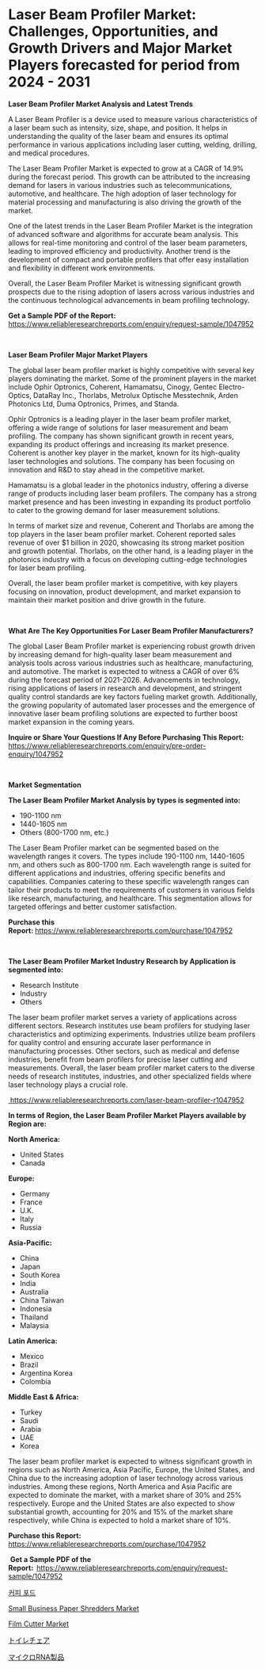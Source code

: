 <p><h1>Laser Beam Profiler Market: Challenges, Opportunities, and Growth Drivers and Major Market Players forecasted for period from 2024 - 2031</h1></p><p><strong>Laser Beam Profiler Market Analysis and Latest Trends</strong></p>
<p><p>A Laser Beam Profiler is a device used to measure various characteristics of a laser beam such as intensity, size, shape, and position. It helps in understanding the quality of the laser beam and ensures its optimal performance in various applications including laser cutting, welding, drilling, and medical procedures.</p><p>The Laser Beam Profiler Market is expected to grow at a CAGR of 14.9% during the forecast period. This growth can be attributed to the increasing demand for lasers in various industries such as telecommunications, automotive, and healthcare. The high adoption of laser technology for material processing and manufacturing is also driving the growth of the market.</p><p>One of the latest trends in the Laser Beam Profiler Market is the integration of advanced software and algorithms for accurate beam analysis. This allows for real-time monitoring and control of the laser beam parameters, leading to improved efficiency and productivity. Another trend is the development of compact and portable profilers that offer easy installation and flexibility in different work environments.</p><p>Overall, the Laser Beam Profiler Market is witnessing significant growth prospects due to the rising adoption of lasers across various industries and the continuous technological advancements in beam profiling technology.</p></p>
<p><strong>Get a Sample PDF of the Report:&nbsp;</strong> <a href="https://www.reliableresearchreports.com/enquiry/request-sample/1047952">https://www.reliableresearchreports.com/enquiry/request-sample/1047952</a></p>
<p>&nbsp;</p>
<p><strong>Laser Beam Profiler Major Market Players</strong></p>
<p><p>The global laser beam profiler market is highly competitive with several key players dominating the market. Some of the prominent players in the market include Ophir Optronics, Coherent, Hamamatsu, Cinogy, Gentec Electro-Optics, DataRay Inc., Thorlabs, Metrolux Optische Messtechnik, Arden Photonics Ltd, Duma Optronics, Primes, and Standa.</p><p>Ophir Optronics is a leading player in the laser beam profiler market, offering a wide range of solutions for laser measurement and beam profiling. The company has shown significant growth in recent years, expanding its product offerings and increasing its market presence. Coherent is another key player in the market, known for its high-quality laser technologies and solutions. The company has been focusing on innovation and R&D to stay ahead in the competitive market.</p><p>Hamamatsu is a global leader in the photonics industry, offering a diverse range of products including laser beam profilers. The company has a strong market presence and has been investing in expanding its product portfolio to cater to the growing demand for laser measurement solutions.</p><p>In terms of market size and revenue, Coherent and Thorlabs are among the top players in the laser beam profiler market. Coherent reported sales revenue of over $1 billion in 2020, showcasing its strong market position and growth potential. Thorlabs, on the other hand, is a leading player in the photonics industry with a focus on developing cutting-edge technologies for laser beam profiling.</p><p>Overall, the laser beam profiler market is competitive, with key players focusing on innovation, product development, and market expansion to maintain their market position and drive growth in the future.</p></p>
<p>&nbsp;</p>
<p><strong>What Are The Key Opportunities For Laser Beam Profiler Manufacturers?</strong></p>
<p><p>The global Laser Beam Profiler market is experiencing robust growth driven by increasing demand for high-quality laser beam measurement and analysis tools across various industries such as healthcare, manufacturing, and automotive. The market is expected to witness a CAGR of over 6% during the forecast period of 2021-2026. Advancements in technology, rising applications of lasers in research and development, and stringent quality control standards are key factors fueling market growth. Additionally, the growing popularity of automated laser processes and the emergence of innovative laser beam profiling solutions are expected to further boost market expansion in the coming years.</p></p>
<p><strong>Inquire or Share Your Questions If Any Before Purchasing This Report:</strong> <a href="https://www.reliableresearchreports.com/enquiry/pre-order-enquiry/1047952">https://www.reliableresearchreports.com/enquiry/pre-order-enquiry/1047952</a></p>
<p>&nbsp;</p>
<p><strong>Market Segmentation</strong></p>
<p><strong>The Laser Beam Profiler Market Analysis by types is segmented into:</strong></p>
<p><ul><li>190-1100 nm</li><li>1440-1605 nm</li><li>Others (800-1700 nm, etc.)</li></ul></p>
<p><p>The Laser Beam Profiler market can be segmented based on the wavelength ranges it covers. The types include 190-1100 nm, 1440-1605 nm, and others such as 800-1700 nm. Each wavelength range is suited for different applications and industries, offering specific benefits and capabilities. Companies catering to these specific wavelength ranges can tailor their products to meet the requirements of customers in various fields like research, manufacturing, and healthcare. This segmentation allows for targeted offerings and better customer satisfaction.</p></p>
<p><strong>Purchase this Report:&nbsp;</strong><a href="https://www.reliableresearchreports.com/purchase/1047952">https://www.reliableresearchreports.com/purchase/1047952</a></p>
<p>&nbsp;</p>
<p><strong>The Laser Beam Profiler Market Industry Research by Application is segmented into:</strong></p>
<p><ul><li>Research Institute</li><li>Industry</li><li>Others</li></ul></p>
<p><p>The laser beam profiler market serves a variety of applications across different sectors. Research institutes use beam profilers for studying laser characteristics and optimizing experiments. Industries utilize beam profilers for quality control and ensuring accurate laser performance in manufacturing processes. Other sectors, such as medical and defense industries, benefit from beam profilers for precise laser cutting and measurements. Overall, the laser beam profiler market caters to the diverse needs of research institutes, industries, and other specialized fields where laser technology plays a crucial role.</p></p>
<p><a href="https://www.reliableresearchreports.com/laser-beam-profiler-r1047952">&nbsp;https://www.reliableresearchreports.com/laser-beam-profiler-r1047952</a></p>
<p><strong>In terms of Region, the Laser Beam Profiler Market Players available by Region are:</strong></p>
<p>
    <p> <strong> North America: </strong>
        <ul>
            <li>United States</li>
            <li>Canada</li>
        </ul>
        </p> 
    <p> <strong> Europe: </strong>
        <ul>
            <li>Germany</li>
            <li>France</li>
            <li>U.K.</li>
            <li>Italy</li>
            <li>Russia</li>
        </ul>
        </p> 
    <p> <strong> Asia-Pacific: </strong>
        <ul>
            <li>China</li>
            <li>Japan</li>
            <li>South Korea</li>
            <li>India</li>
            <li>Australia</li>
            <li>China Taiwan</li>
            <li>Indonesia</li>
            <li>Thailand</li>
            <li>Malaysia</li>
        </ul>
        </p> 
    <p> <strong> Latin America: </strong>
        <ul>
            <li>Mexico</li>
            <li>Brazil</li>
            <li>Argentina Korea</li>
            <li>Colombia</li>
        </ul>
        </p> 
    <p> <strong> Middle East & Africa: </strong>
        <ul>
            <li>Turkey</li>
            <li>Saudi</li>
            <li>Arabia</li>
            <li>UAE</li>
            <li>Korea</li>
        </ul>
    </p>
    </p>
<p><p>The laser beam profiler market is expected to witness significant growth in regions such as North America, Asia Pacific, Europe, the United States, and China due to the increasing adoption of laser technology across various industries. Among these regions, North America and Asia Pacific are expected to dominate the market, with a market share of 30% and 25% respectively. Europe and the United States are also expected to show substantial growth, accounting for 20% and 15% of the market share respectively, while China is expected to hold a market share of 10%.</p></p>
<p><strong>Purchase this Report: </strong><a href="https://www.reliableresearchreports.com/purchase/1047952">https://www.reliableresearchreports.com/purchase/1047952</a></p>
<p>&nbsp;<strong>Get a Sample PDF of the Report:&nbsp;&nbsp;</strong><a href="https://www.reliableresearchreports.com/enquiry/request-sample/1047952">https://www.reliableresearchreports.com/enquiry/request-sample/1047952</a></p>
<p><strong></strong></p>
<p><p><a href="https://github.com/iansanftyord09878/Market-Research-Report-List-1/blob/main/754005632277.md">커피 포드</a></p><p><a href="https://github.com/edytherolanlouisejk1miz0wig/Market-Research-Report-List-2/blob/main/small-business-paper-shredders-market.md">Small Business Paper Shredders Market</a></p><p><a href="https://www.linkedin.com/pulse/film-cutter-market-key-successful-business-strategy-forecast-xtgvc?trackingId=iUyJtEvgrQYBYnURr0HetQ%3D%3D">Film Cutter Market</a></p><p><a href="https://github.com/ppmazlotr77499/Market-Research-Report-List-1/blob/main/758849535108.md">トイレチェア</a></p><p><a href="https://github.com/JaydaWisoky2014/Market-Research-Report-List-1/blob/main/701835235107.md">マイクロRNA製品</a></p></p>
